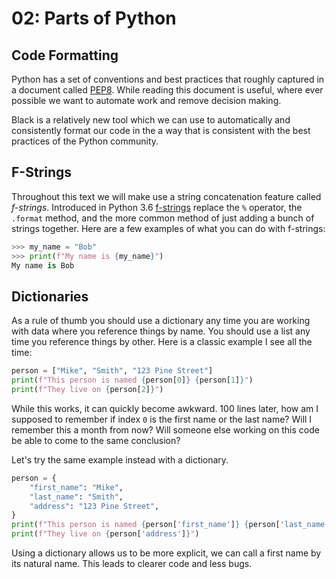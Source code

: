 # 02: Parts of Python

## Code Formatting

Python has a set of conventions and best practices that roughly captured in a document called [PEP8](link).
While reading this document is useful, where ever possible we want to automate work and remove decision making.

Black is a relatively new tool which we can use to automatically and consistently format our code in the a way that is consistent with the best practices of the Python community.

## F-Strings

Throughout this text we will make use a string concatenation feature called _f-strings_.
Introduced in Python 3.6 [f-strings](https://www.python.org/dev/peps/pep-0498/) replace the `%` operator, the `.format` method, and the more common method of just adding a bunch of strings together.
Here are a few examples of what you can do with f-strings:

```python
>>> my_name = "Bob"
>>> print(f"My name is {my_name}")
My name is Bob
```

## Dictionaries

As a rule of thumb you should use a dictionary any time you are working with data where you reference things by name.
You should use a list any time you reference things by other.
Here is a classic example I see all the time:

```python
person = ["Mike", "Smith", "123 Pine Street"]
print(f"This person is named {person[0]} {person[1]}")
print(f"They live on {person[2]}")
```

While this works, it can quickly become awkward.
100 lines later, how am I supposed to remember if index `0` is the first name or the last name? Will I remember this a month from now? Will someone else working on this code be able to come to the same conclusion?

Let's try the same example instead with a dictionary.

```python
person = {
    "first_name": "Mike",
    "last_name": "Smith",
    "address": "123 Pine Street",
}
print(f"This person is named {person['first_name']} {person['last_name']}")
print(f"They live on {person['address']}")
```

Using a dictionary allows us to be more explicit, we can call a first name by its natural name.
This leads to clearer code and less bugs.
